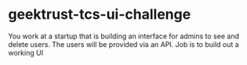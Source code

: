 # geektrust-tcs-ui-challenge
You work at a startup that is building an interface for admins to see and delete users. The users will be provided via an API. Job is to build out a working UI
